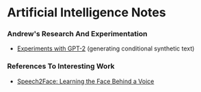 # Artificial Intelligence Notes

### Andrew's Research And Experimentation

- [Experiments with GPT-2](https://github.com/openai/gpt-2) (generating conditional synthetic text)

### References To Interesting Work

- [Speech2Face: Learning the Face Behind a Voice](https://speech2face.github.io/)
